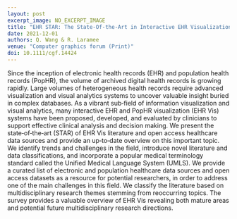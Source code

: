 ```yaml
---
layout: post
excerpt_image: NO_EXCERPT_IMAGE
title: "EHR STAR: The State‐Of‐the‐Art in Interactive EHR Visualization"
date: 2021-12-01
authors: Q. Wang & R. Laramee
venue: "Computer graphics forum (Print)"
doi: 10.1111/cgf.14424
---
```

Since the inception of electronic health records (EHR) and population health records (PopHR), the volume of archived digital health records is growing rapidly. Large volumes of heterogeneous health records require advanced visualization and visual analytics systems to uncover valuable insight buried in complex databases. As a vibrant sub‐field of information visualization and visual analytics, many interactive EHR and PopHR visualization (EHR Vis) systems have been proposed, developed, and evaluated by clinicians to support effective clinical analysis and decision making. We present the state‐of‐the‐art (STAR) of EHR Vis literature and open access healthcare data sources and provide an up‐to‐date overview on this important topic. We identify trends and challenges in the field, introduce novel literature and data classifications, and incorporate a popular medical terminology standard called the Unified Medical Language System (UMLS). We provide a curated list of electronic and population healthcare data sources and open access datasets as a resource for potential researchers, in order to address one of the main challenges in this field. We classify the literature based on multidisciplinary research themes stemming from reoccurring topics. The survey provides a valuable overview of EHR Vis revealing both mature areas and potential future multidisciplinary research directions.
